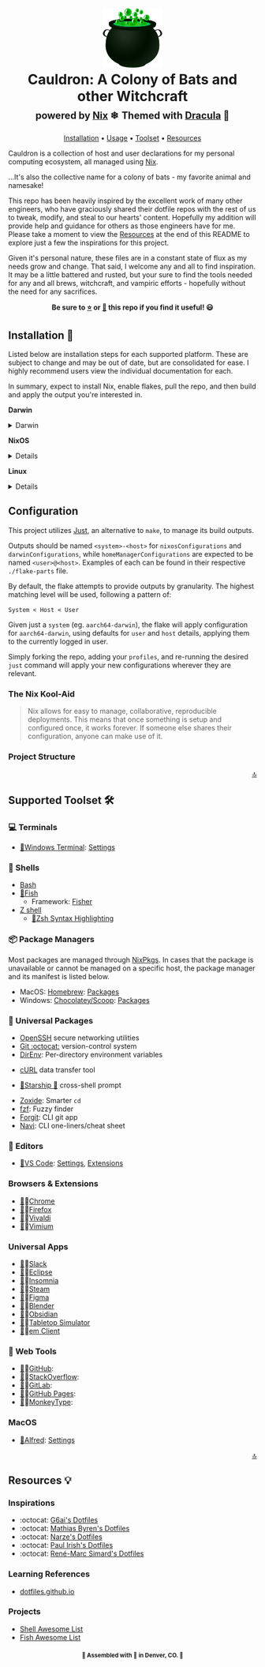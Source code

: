 <div align="center">
    <h1>
        <a name="top" title="dotfiles"><img src="assets/cauldron.png?raw=true" style=" width:120px ; height:120px " /></a><br/>Cauldron: A Colony of Bats and other Witchcraft<br/> <sup><sub>powered by  <a href="https://nixos.org">Nix</a> ❄</sub></sup>
        <sup><sub>Themed with  <a href="https://draculatheme.com">Dracula</a> 🦇</sub></sup>
    </h1>

<!-- badges -->

[Installation](#installation-) • [Usage](#usage) • [Toolset](#supported-toolset-) • [Resources](#resources-)
</div>

<!-- Description -->

Cauldron is a collection of host and user declarations for my personal computing ecosystem, all managed using [Nix]().

...It's also the collective name for a colony of bats - my favorite animal and namesake!

This repo has been heavily inspired by the excellent work of many other engineers, who have graciously shared their dotfile repos with the rest of us to tweak, modify, and steal to our hearts' content. Hopefully my addition will provide help and guidance for others as those engineers have for me. Please take a moment to view the [Resources](#resources-) at the end of this README to explore just a few the inspirations for this project.

Given it's personal nature, these files are in a constant state of flux as my needs grow and change. That said, I welcome any and all to find inspiration. It may be a little battered and rusted, but your sure to find the tools needed for any and all brews, witchcraft, and vampiric efforts - hopefully without the need for any sacrifices.

<!-- Star/Fork -->

<div align="center">
    <p><strong>Be sure to <a href="#" title="star">⭐️</a> or <a href="#" title="fork">🔱</a> this repo if you find it useful! 😃</strong></p>
</div>

## Installation 🔮

Listed below are installation steps for each supported platform. These are subject to change and may be out of date, but are consolidated for ease. I highly recommend users view the individual documentation for each.

In summary, expect to install Nix, enable flakes, pull the repo, and then build and apply the output you're interested in.

**Darwin**

<details>
<summary> Darwin </summary>

Install Nix:
```
sh <(curl -L https://nixos.org/nix/install --darwin-use-unencrypted-nix-store-volume --daemon
```

Enable Nix Flakes support:
```
mkdir -p ~/.config/nix
echo 'experimental-features = nix-command flakes' >> ~/.config/nix/nix.conf
```

Install Nix-Darwin:
```
nix-build https://github.com/LnL7/nix-darwin/archive/master.tar.gz -A installer
./result/bin/darwin-installer
```

After cloning and moving to the project directory, build and apply using build package (for flake support), replacing `<host>` with chosen host (listed in `./flake-parts/darwin.nix`):
```
nix build .#darwinConfigurations.<host>.system
./result/sw/bin/darwin-rebuild switch --flake .#darwinConfigurations.<host>
```
</details>

**NixOS**

<details>

Enable Nix Flakes support:
```
mkdir -p ~/.config/nix
echo 'experimental-features = nix-command flakes' >> ~/.config/nix/nix.conf
```

After cloning and moving to the project directory, build and apply your chosen home-manager configuration, replacing `<host>` with chosen host (listed in `./flake-parts/nixos.nix`):
```
sudo nixos-rebuild switch --flake .#nixosConfigurations.<host>
```
</details>

**Linux**

<details>

Install Nix:
```
sh <(curl -L https://nixos.org/nix/install --darwin-use-unencrypted-nix-store-volume --daemon
```

Enable Nix Flakes support:
```
mkdir -p ~/.config/nix
echo 'experimental-features = nix-command flakes' >> ~/.config/nix/nix.conf
```

Install Home Manager:
```
# Add the Nix Channel
nix-channel --add https://github.com/nix-community/home-manager/archive/master.tar.gz home-manager
nix-channel --update

# Update your path for Non-NixOS hosts
export NIX_PATH=$HOME/.nix-defexpr/channels:/nix/var/nix/profiles/per-user/root/channels${NIX_PATH:+:$NIX_PATH}

# Install Home Manager
nix-shell '<home-manager>' -A install
```

After cloning and moving to the project directory, build and apply your chosen home-manager configuration, replacing `<user@host>` with the chosen user and host (listed in `./flake-parts/darwin.nix`):
```
home-manager switch --flake .#homeManagerConfigurations.<user@host>
```
</details>

## Configuration

This project utilizes [Just](https://github.com/casey/just), an alternative to `make`, to manage its build outputs.

Outputs should be named `<system>-<host>` for `nixosConfigurations` and `darwinConfigurations`, while `homeManagerConfigurations` are expected to be named `<user>@<host>`. Examples of each can be found in their respective `./flake-parts` file.

By default, the flake attempts to provide outputs by granularity. The highest matching level will be used, following a pattern of:

```
System < Host < User
```

Given just a `system` (eg. `aarch64-darwin`), the flake will apply configuration for `aarch64-darwin`, using defaults for `user` and `host` details, applying them to the currently logged in user.

Simply forking the repo, adding your `profiles`, and re-running the desired `just` command will apply your new configurations wherever they are relevant.
### The Nix Kool-Aid

> Nix allows for easy to manage, collaborative, reproducible deployments. This means that once something is setup and configured once, it works forever. If someone else shares their configuration, anyone can make use of it.

### Project Structure

<p align="right"><a href="#top" title="Back to top">🔝</a></p>

## Supported Toolset 🛠️

### 💻 Terminals

<!-- -   [iTerm2](https://iterm2.com/), [Theme](https://draculatheme.com/iterm) -->
-   [🦇](https://draculatheme.com/windows-terminal)[Windows Terminal](https://www.microsoft.com/en-us/p/windows-terminal-preview/9n0dx20hk701): [Settings](./dot_config/windows_terminal/settings.json)

### 🐚 Shells
- [Bash](https://www.gnu.org/software/bash/)
    <!-- - [Bash-it](): [Settings] -->
- [🦇](https://draculatheme.com/fish)[Fish](https://fishshell.com)
    - Framework: [Fisher](https://github.com/jorgebucaran/fisher)
- [Z shell](http://zsh.sourceforge.net/)
    - [🦇](https://draculatheme.com/zsh-syntax-highlighting)[Zsh Syntax Highlighting]()
<!-- - [Powershell](): [Settings](), [🦇](https://draculatheme.com/powershell) -->

### 📦 Package Managers

Most packages are managed through [NixPkgs](). In cases that the package is unavailable or cannot be managed on a specific host, the package manager and its manifest is listed below.

- MacOS: [Homebrew](https://brew.sh/): [Packages]()
- Windows: [Chocolatey/Scoop](): [Packages]()

### 💾 Universal Packages
- [OpenSSH](https://www.openssh.com/) secure networking utilities
- [Git :octocat:](https://git-scm.com/) version-control system
- [DirEnv](https://github.com/direnv/direnv): Per-directory environment variables
<!-- - [ASDF Version Manager](http://asdf-vm.com/): [Tool Versions](./dot_tool-versions) -->
- [cURL](https://curl.haxx.se/) data transfer tool
<!-- - [GNU Wget](https://www.gnu.org/software/wget/) HTTP/FTP file downloader: [Settings](./dot_wgetrc) -->
- [🦇](https://draculatheme.com/starship)[Starship 🚀](https://starship.rs) cross-shell prompt
<!-- - [tmux](https://github.com/tmux/tmux/wiki) terminal multiplexer: [Settings](./dot_tmux.conf.local), [Theme](https://draculatheme.com/tmux) -->
- [Zoxide](https://github.com/ajeetdsouza/zoxide): Smarter `cd`
- [fzf](https://github.com/junegunn/fzf): Fuzzy finder
- [Forgit](https://github.com/wfxr/forgit): CLI git app
- [Navi](https://github.com/denisidoro/navi): CLI one-liners/cheat sheet

### 📝 Editors

- [🦇](https://draculatheme.com/visual-studio-code)[VS Code](): [Settings](), [Extensions](./home/private_dot_config/Code/extensions.md)
<!-- - [Vim](https://www.vim.org/): [Settings](./dot_vimrc), [Extensions](), [Theme](https://draculatheme.com/vim)
- [Doom Emacs](https://github.com/doomemacs/doomemacs): [Settings](), [Extensions](), [Theme](https://draculatheme.com/doom-emacs) -->
<!-- - [GNU Nano 4.x+](https://www.nano-editor.org/) -->


### Browsers & Extensions
- [🦇](https://draculatheme.com/chrome)🔨[Chrome]()
- [🦇](https://draculatheme.com/firefox)🔨[Firefox]()
- [🦇](https://draculatheme.com/vivaldi)🔨[Vivaldi]()
- [🦇](https://draculatheme.com/vimium)🔨[Vimium]()

### Universal Apps
- [🦇](https://draculatheme.com/slack)🔨[Slack]()
- [🦇](https://draculatheme.com/eclipse)🔨[Eclipse]()
- [🦇](https://draculatheme.com/insomnia)🔨[Insomnia]()
- [🦇](https://draculatheme.com/steam)🔨[Steam]()
- [🦇](https://draculatheme.com/figma)🔨[Figma]()
- [🦇](https://draculatheme.com/blender)🔨[Blender]()
- [🦇](https://draculatheme.com/obsidian)🔨[Obsidian]()
- [🦇](https://draculatheme.com/tabletop-simulator)🔨[Tabletop Simulator]()
- [🦇](https://draculatheme.com/em-client)🔨[em Client]()

### 💾 Web Tools
- [🦇](https://draculatheme.com/github)🔨[GitHub]():
- [🦇](https://draculatheme.com/stackoverflow)🔨[StackOverflow]():
- [🦇](https://draculatheme.com/gitlab)🔨[GitLab]():
- [🦇](https://draculatheme.com/github-pages)🔨[GitHub Pages]():
- [🦇](https://draculatheme.com/monkeytype)🔨[MonkeyType]():

### MacOS
- [🦇](https://draculatheme.com/alfred)[Alfred](): [Settings]()

<p align="right"><a href="#top" title="Back to top">🔝</a></p>

## Resources 💡

### Inspirations
- :octocat: [G6ai's Dotfiles](https://github.com/g6ai/dotfiles)
- :octocat: [Mathias Byren's Dotfiles](https://github.com/mathiasbynens/dotfiles)
- :octocat: [Narze's Dotfiles](https://github.com/narze/dotfiles)
- :octocat: [Paul Irish's Dotfiles](https://github.com/paulirish/dotfiles)
- :octocat: [René-Marc Simard's Dotfiles](https://github.com/renemarc/dotfiles)

### Learning References
- [dotfiles.github.io](https://dotfiles.github.io/)

### Projects
- [Shell Awesome List](https://project-awesome.org/alebcay/awesome-shell)
- [Fish Awesome List](https://github.com/jorgebucaran/awsm.fish)

<p align="center"><strong><sub>🦇 Assembled with <b title="love">💜</b> in Denver, CO. 🦇</sub></strong></p>

<!-- Badge URLS -->
